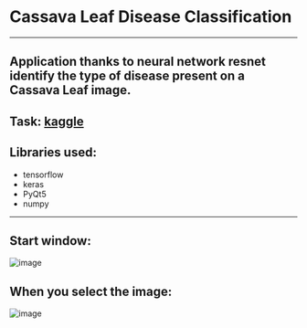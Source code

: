 # Cassava Leaf Disease Classification
***
## Application thanks to neural network resnet identify the type of disease present on a Cassava Leaf image.</br>
## Task: [kaggle](https://www.kaggle.com/c/cassava-leaf-disease-classification)</br>
## Libraries used:</br>
* tensorflow
* keras
* PyQt5
* numpy
---
## Start window:</br>
![image](https://user-images.githubusercontent.com/67274837/116696985-e410fc00-a9c2-11eb-85df-02d0ce0e571d.png)
</br>
## When you select the image:</br>
![image](https://user-images.githubusercontent.com/67274837/116697648-be382700-a9c3-11eb-8711-486dd1d0de56.png)
